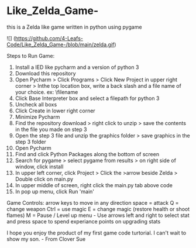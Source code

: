 # Like_Zelda_Game-
this is a Zelda like game written in python using pygame

![] (https://github.com/4-Leafs-Code/Like_Zelda_Game-/blob/main/zelda.gif)

Steps to Run Game:
1. Install a IED like pycharm and a version of python 3 
2. Download this repository
3. Open Pycharm > Click Programs > Click New Project in upper right corner > 
          Inthe top location box, write a back slash and a file name of your choice. ex: \filename 
4. Click Base Interpreter box and select a filepath for python 3
5. Uncheck all boxs 
6. Click Create in lower right corner
7. Minimize Pycharm
8. Find the repository download > right click to unzip > save the contents in the file
      you made on  step 3
9. Open the step 3 file and unzip the graphics folder > save graphics in the step 3 folder
10. Open Pycharm
11. Find and click Python Packages along the bottom of screen
12. Search for pygame > select pygame from results > on right side of window, click install
13. In upper left corner, click Project > Click the >arrow beside Zelda > Double click on main.py
14. In upper middle of screen, right click the main.py tab above code
15. In pop up menu, click Run 'main'


Game Controls:
arrow keys to move in any direction
space = attack
Q = change weapon
Ctrl = use magic
E = change magic (restore health or shoot flames)
M = Pause / Level up menu - Use arrows left and right to select stat and press space
      to spend experiance points on upgrading stats
      
  I hope you enjoy the product of my first game code turtorial. I can't wait to show my son. 
        - From Clover Sue
      


